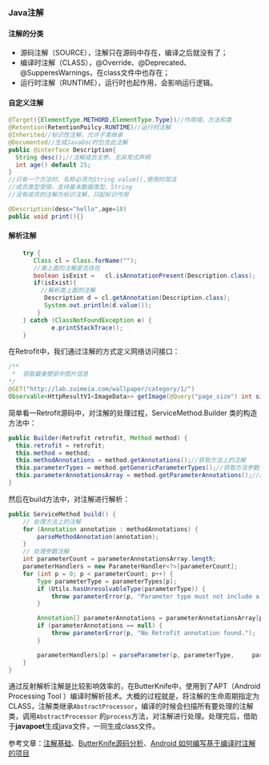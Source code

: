 ### Java注解

#### 注解的分类

- 源码注解（SOURCE），注解只在源码中存在，编译之后就没有了；
- 编译时注解（CLASS），@Override、@Deprecated、@SupperesWarnings，在class文件中也存在；
- 运行时注解（RUNTIME），运行时也起作用，会影响运行逻辑。

#### 自定义注解

```java
@Target({ElementType.METHORD,ElementType.Type})//作用域，方法和类
@Retention(RetentionPoilcy.RUNTIME)//运行时注解
@Inherited//标识性注解，允许子类继承
@Documented//生成JavaDoc时包含此注解
public @interface Description{
  String desc();//注解成员无参、无异常式声明
  int age() default 25;
}
//只有一个方法时，名称必须为String value(),使用时简洁
//成员类型受限，支持基本数据类型、String
//没有成员的注解为标识注解，只起标识作用

@Description(desc="hello",age=18)
public void print(){}
```

#### 解析注解

```java
    try {
       Class cl = Class.forName("");
       //类上面的注解是否存在
       boolean isExist =   cl.isAnnotationPresent(Description.class);
       if(isExist){
         //解析类上面的注解
          Description d = cl.getAnnotation(Description.class);
          System.out.println(d.value());
        }
    } catch (ClassNotFoundException e) {
            e.printStackTrace();
    }
```

在Retrofit中，我们通过注解的方式定义网络访问接口：

```java
/**
 *	获取最美壁纸中图片信息
*/
@GET("http://lab.zuimeia.com/wallpaper/category/1/")
Observable<HttpResultV1<ImageData>> getImage(@Query("page_size") int size);
```

简单看一Retrofit源码中，对注解的处理过程，ServiceMethod.Builder 类的构造方法中：

```java
public Builder(Retrofit retrofit, Method method) {
  this.retrofit = retrofit;
  this.method = method;
  this.methodAnnotations = method.getAnnotations();//获取方法上的注解
  this.parameterTypes = method.getGenericParameterTypes();//获取方法参数列表
  this.parameterAnnotationsArray = method.getParameterAnnotations();//由于一个参数会有多个注解，此处获取方法参数注解的二维数组
}
```

然后在build方法中，对注解进行解析：

```java
public ServiceMethod build() {
  	// 处理方法上的注解
    for (Annotation annotation : methodAnnotations) {
    	parseMethodAnnotation(annotation);
  	}
  	// 处理参数注解
    int parameterCount = parameterAnnotationsArray.length;
  	parameterHandlers = new ParameterHandler<?>[parameterCount];
  	for (int p = 0; p < parameterCount; p++) {
    	Type parameterType = parameterTypes[p];
    	if (Utils.hasUnresolvableType(parameterType)) {
      		throw parameterError(p, "Parameter type must not include a type variable or wildcard: %s", parameterType);
    	}

    	Annotation[] parameterAnnotations = parameterAnnotationsArray[p];
    	if (parameterAnnotations == null) {
      		throw parameterError(p, "No Retrofit annotation found.");
    	}

    	parameterHandlers[p] = parseParameter(p, parameterType, 	parameterAnnotations);
  	}
}
```



通过反射解析注解是比较影响效率的，在ButterKnife中，使用到了APT（Android Processing Tool ）编译时解析技术。大概的过程就是，将注解的生命周期指定为CLASS，注解类继承`AbstractProcessor`，编译的时候会扫描所有要处理的注解类，调用`AbstractProcessor` 的`process`方法，对注解进行处理。处理完后，借助于**javapoet**生成java文件，一同生成class文件。



参考文章：[注解基础](https://juejin.im/post/5a1517a6f265da4312808f1b)、[ButterKnife源码分析](http://www.jianshu.com/p/0f3f4f7ca505)、[Android 如何编写基于编译时注解的项目](https://blog.csdn.net/lmj623565791/article/details/51931859)


